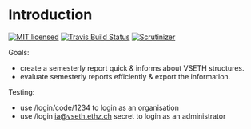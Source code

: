 Introduction
======
[![MIT licensed](https://img.shields.io/badge/license-MIT-blue.svg)](./LICENSE) 
[![Travis Build Status](https://travis-ci.com/famoser/vseth-semesterly-reports.svg?branch=master)](https://travis-ci.com/famoser/vseth-semesterly-reports)
[![Scrutinizer](https://scrutinizer-ci.com/g/famoser/vseth-semesterly-reports/badges/quality-score.png?b=master)](https://scrutinizer-ci.com/g/famoser/vseth-semesterly-reports)

Goals:
 - create a semesterly report quick & informs about VSETH structures.
 - evaluate semesterly reports efficiently & export the information.
 
 Testing:
 - use /login/code/1234 to login as an organisation
 - use /login ia@vseth.ethz.ch secret to login as an administrator
